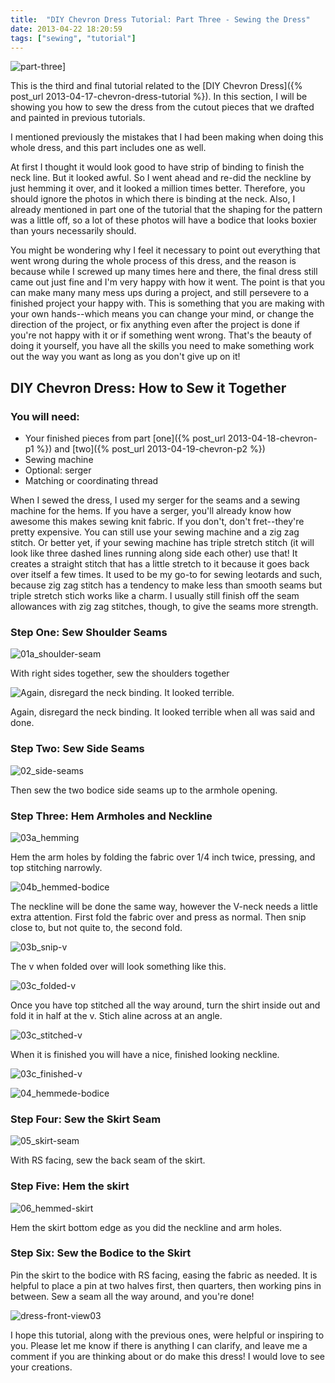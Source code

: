 ```yaml
---
title:  "DIY Chevron Dress Tutorial: Part Three - Sewing the Dress"
date: 2013-04-22 18:20:59
tags: ["sewing", "tutorial"]
---
```

![part-three](/uploads/2013/04/part-three-header.jpg)]

This is the third and final tutorial related to the [DIY Chevron Dress]({% post_url 2013-04-17-chevron-dress-tutorial %}). In this section, I will be showing you how to sew the dress from the cutout pieces that we drafted and painted in previous tutorials.

I mentioned previously the mistakes that I had been making when doing this whole dress, and this part includes one as well.

At first I thought it would look good to have strip of binding to finish the neck line. But it looked awful. So I went ahead and re-did the neckline by just hemming it over, and it looked a million times better. Therefore, you should ignore the photos in which there is binding at the neck.
Also, I already mentioned in part one of the tutorial that the shaping for the pattern was a little off, so a lot of these photos will have a bodice that looks boxier than yours necessarily should.

You might be wondering why I feel it necessary to point out everything that went wrong during the whole process of this dress, and the reason is because while I screwed up many times here and there, the final dress still came out just fine and I'm very happy with how it went. The point is that you can make many many mess ups during a project, and still persevere to a finished project your happy with. This is something that you are making with your own hands--which means you can change your mind, or change the direction of the project, or fix anything even after the project is done if you're not happy with it or if something went wrong. That's the beauty of doing it yourself, you have all the skills you need to make something work out the way you want as long as you don't give up on it!

## DIY Chevron Dress: How to Sew it Together

### You will need:

- Your finished pieces from part [one]({% post_url 2013-04-18-chevron-p1 %}) and [two]({% post_url 2013-04-19-chevron-p2 %})
- Sewing machine
- Optional: serger
- Matching or coordinating thread

When I sewed the dress, I used my serger for the seams and a sewing machine for the hems.     If you have a serger, you'll already know how awesome this makes sewing knit fabric. If you don't, don't fret--they're pretty expensive. You can still use your sewing machine and a zig zag stitch. Or better yet, if your sewing machine has triple stretch stitch (it will look like three dashed lines running along side each other) use that! It creates a straight stitch that has a little stretch to it because it goes back over itself a few times. It used to be my go-to for sewing leotards and such, because zig zag stitch has a tendency to make less than smooth seams but triple stretch stich works like a charm. I usually still finish off the seam allowances with zig zag stitches, though, to give the seams more strength.

### Step One: Sew Shoulder Seams

![01a_shoulder-seam](/uploads/2013/04/01a_shoulder-seam.jpg)

With right sides together, sew the shoulders together

![Again, disregard the neck binding. It looked terrible.](/uploads/2013/04/01b_shoulder-seam.jpg)

Again, disregard the neck binding. It looked terrible when all was said and done.

### Step Two: Sew Side Seams

![02_side-seams](/uploads/2013/04/02_side-seams.jpg)

Then sew the two bodice side seams up to the armhole opening.

### Step Three: Hem Armholes and Neckline

![03a_hemming](/uploads/2013/04/03a_hemming.jpg)

Hem the arm holes by folding the fabric over 1/4 inch twice, pressing, and top stitching narrowly.

![04b_hemmed-bodice](/uploads/2013/04/04b_hemmed-bodice.jpg)

The neckline will be done the same way, however the V-neck needs a little extra attention. First fold the fabric over and press as normal. Then snip close to, but not quite to, the second fold.

![03b_snip-v](/uploads/2013/04/03b_snip-v.jpg)

The v when folded over will look something like this.

![03c_folded-v](/uploads/2013/04/03c_folded-v.jpg)

Once you have top stitched all the way around, turn the shirt inside out and fold it in half at the v. Stich  aline across at an angle.

![03c_stitched-v](/uploads/2013/04/03c_stitched-v.jpg)

When it is finished you will have a nice, finished looking neckline.

![03c_finished-v](/uploads/2013/04/03c_finished-v.jpg)

![04_hemmede-bodice](/uploads/2013/04/04_hemmede-bodice.jpg)

### Step Four: Sew the Skirt Seam

![05_skirt-seam](/uploads/2013/04/05_skirt-seam.jpg)

With RS facing, sew the back seam of the skirt.

### Step Five: Hem the skirt

![06_hemmed-skirt](/uploads/2013/04/06_hemmed-skirt.jpg)

Hem the skirt bottom edge as you did the neckline and arm holes.

### Step Six: Sew the Bodice to the Skirt

Pin the skirt to the bodice with RS facing, easing the fabric as needed. It is helpful to place a pin at two halves first, then quarters, then working pins in between. Sew a seam all the way around, and you're done!

![dress-front-view03](/uploads/2013/04/dress-front-view03.jpg)

I hope this tutorial, along with the previous ones, were helpful or inspiring to you. Please let me know if there is anything I can clarify, and leave me a comment if you are thinking about or do make this dress! I would love to see your creations.
